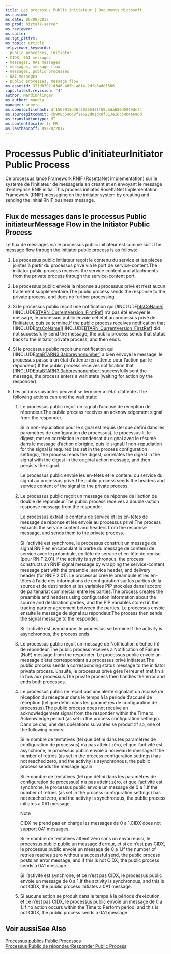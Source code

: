 ```yaml
---
title: Les processus Public initiateur | Documents Microsoft
ms.custom: 
ms.date: 06/08/2017
ms.prod: biztalk-server
ms.reviewer: 
ms.suite: 
ms.tgt_pltfrm: 
ms.topic: article
helpviewer_keywords:
- public processes, initiator
- CIDX, 0A1 messages
- messages, 0A1 messages
- messages, message flow
- messages, public processes
- 0A1 messages
- public processes, message flow
ms.assetid: 371d0792-d346-405b-a8f4-2dfa64dd1566
caps.latest.revision: "4"
author: MandiOhlinger
ms.author: mandia
manager: anneta
ms.openlocfilehash: df1565915d36f3036543ff69c5da680d5949dc74
ms.sourcegitcommit: cb908c540d8f1a692d01dc8f313e16cb4b4e696d
ms.translationtype: MT
ms.contentlocale: fr-FR
ms.lasthandoff: 09/20/2017
---
```

# <a name="initiator-public-process"></a><span data-ttu-id="e7531-102">Processus Public d’initiateur</span><span class="sxs-lookup"><span data-stu-id="e7531-102">Initiator Public Process</span></span>
<span data-ttu-id="e7531-103">Ce processus lance Framework RNIF (RosettaNet Implementation) sur le système de l’initiateur de messagerie en créant et en envoyant le message d’entreprise RNIF initial.</span><span class="sxs-lookup"><span data-stu-id="e7531-103">This process initiates RosettaNet Implementation Framework (RNIF) messaging on the initiator system by creating and sending the initial RNIF business message.</span></span>  
  
## <a name="message-flow-in-the-initiator-public-process"></a><span data-ttu-id="e7531-104">Flux de messages dans le processus Public initiateur</span><span class="sxs-lookup"><span data-stu-id="e7531-104">Message Flow in the Initiator Public Process</span></span>  
 <span data-ttu-id="e7531-105">Le flux de messages via le processus public initiateur est comme suit :</span><span class="sxs-lookup"><span data-stu-id="e7531-105">The message flow through the initiator public process is as follows:</span></span>  
  
1.  <span data-ttu-id="e7531-106">Le processus public initiateur reçoit le contenu du service et les pièces jointes à partir du processus privé via le port de service-content.</span><span class="sxs-lookup"><span data-stu-id="e7531-106">The initiator public process receives the service content and attachments from the private process through the service-content port.</span></span>  
  
2.  <span data-ttu-id="e7531-107">Le processus public envoie la réponse au processus privé et n’est aucun traitement supplémentaire.</span><span class="sxs-lookup"><span data-stu-id="e7531-107">The public process sends the response to the private process, and does no further processing.</span></span>  
  
3.  <span data-ttu-id="e7531-108">Si le processus public reçoit une notification qui [!INCLUDE[btsCoName](../../includes/btsconame-md.md)] [!INCLUDE[BTARN_CurrentVersion_FirstRef](../../includes/btarn-currentversion-firstref-md.md)] n’a pas été envoyer le message, le processus public envoie cet état au processus privé de l’initiateur, puis se termine.</span><span class="sxs-lookup"><span data-stu-id="e7531-108">If the public process receives notification that [!INCLUDE[btsCoName](../../includes/btsconame-md.md)][!INCLUDE[BTARN_CurrentVersion_FirstRef](../../includes/btarn-currentversion-firstref-md.md)] did not successfully send the message, the public process sends that status back to the initiator private process, and then ends.</span></span>  
  
4.  <span data-ttu-id="e7531-109">Si le processus public reçoit une notification qui [!INCLUDE[btaBTARN3.3abbrevnonumber](../../includes/btabtarn3-3abbrevnonumber-md.md)] a bien envoyé le message, le processus passe à un état d’attente (en attente pour l’action par le répondeur).</span><span class="sxs-lookup"><span data-stu-id="e7531-109">If the public process receives notification that [!INCLUDE[btaBTARN3.3abbrevnonumber](../../includes/btabtarn3-3abbrevnonumber-md.md)] successfully sent the message, the process enters a wait state (waiting for action by the responder).</span></span>  
  
5.  <span data-ttu-id="e7531-110">Les actions suivantes peuvent se terminer à l’état d’attente :</span><span class="sxs-lookup"><span data-stu-id="e7531-110">The following actions can end the wait state:</span></span>  
  
    1.  <span data-ttu-id="e7531-111">Le processus public reçoit un signal d’accusé de réception de répondeur.</span><span class="sxs-lookup"><span data-stu-id="e7531-111">The public process receives an acknowledgement signal from the responder.</span></span>  
  
         <span data-ttu-id="e7531-112">Si la non-répudiation pour le signal est requis (tel que défini dans les paramètres de configuration de processus), le processus lit le digest, met en corrélation le condensat du signal avec le résumé dans le message d’action d’origine, puis le signal.</span><span class="sxs-lookup"><span data-stu-id="e7531-112">If non-repudiation for the signal is required (as set in the process configuration settings), the process reads the digest, correlates the digest in the signal with the digest in the original action message, and then persists the signal.</span></span>  
  
         <span data-ttu-id="e7531-113">Le processus public envoie les en-têtes et le contenu du service du signal au processus privé.</span><span class="sxs-lookup"><span data-stu-id="e7531-113">The public process sends the headers and service content of the signal to the private process.</span></span>  
  
    2.  <span data-ttu-id="e7531-114">Le processus public reçoit un message de réponse de l’action de double de répondeur.</span><span class="sxs-lookup"><span data-stu-id="e7531-114">The public process receives a double-action response message from the responder.</span></span>  
  
         <span data-ttu-id="e7531-115">Le processus extrait le contenu de service et les en-têtes de message de réponse et les envoie au processus privé.</span><span class="sxs-lookup"><span data-stu-id="e7531-115">The process extracts the service content and headers from the response message, and sends them to the private process.</span></span>  
  
         <span data-ttu-id="e7531-116">Si l’activité est synchrone, le processus construit un message de signal RNIF en encapsulant la partie du message de contenu de service avec le préambule, en-tête de service et en-tête de remise (pour RNIF 2.01).</span><span class="sxs-lookup"><span data-stu-id="e7531-116">If the activity is synchronous, the process constructs an RNIF signal message by wrapping the service-content message part with the preamble, service header, and delivery header (for RNIF 2.01).</span></span> <span data-ttu-id="e7531-117">Le processus crée le préambule et les en-têtes à l’aide des informations de configuration sur les parties de la source et de destination et les variables PIP stockées dans l’accord de partenariat commercial entre les parties.</span><span class="sxs-lookup"><span data-stu-id="e7531-117">The process creates the preamble and headers using configuration information about the source and destination parties, and the PIP variables stored in the trading partner agreement between the parties.</span></span> <span data-ttu-id="e7531-118">Le processus envoie ensuite le message de signal au répondeur.</span><span class="sxs-lookup"><span data-stu-id="e7531-118">The process then sends the signal message to the responder.</span></span>  
  
         <span data-ttu-id="e7531-119">Si l’activité est asynchrone, le processus se termine.</span><span class="sxs-lookup"><span data-stu-id="e7531-119">If the activity is asynchronous, the process ends.</span></span>  
  
    3.  <span data-ttu-id="e7531-120">Le processus public reçoit un message de Notification d’échec (n) de répondeur.</span><span class="sxs-lookup"><span data-stu-id="e7531-120">The public process receives a Notification of Failure (NoF) message from the responder.</span></span> <span data-ttu-id="e7531-121">Le processus public envoie un message d’état correspondant au processus privé initiateur.</span><span class="sxs-lookup"><span data-stu-id="e7531-121">The public process sends a corresponding status message to the initiator private process.</span></span> <span data-ttu-id="e7531-122">Ensuite, le processus privé gère l’erreur et met fin à la fois aux processus.</span><span class="sxs-lookup"><span data-stu-id="e7531-122">The private process then handles the error and ends both processes.</span></span>  
  
    4.  <span data-ttu-id="e7531-123">Le processus public ne reçoit pas une alerte signalant un accusé de réception du récepteur dans le temps à la période d’accusé de réception (tel que défini dans les paramètres de configuration de processus).</span><span class="sxs-lookup"><span data-stu-id="e7531-123">The public process does not receive an acknowledgement signal from the responder within the Time to Acknowledge period (as set in the process configuration settings).</span></span> <span data-ttu-id="e7531-124">Dans ce cas, une des opérations suivantes se produit :</span><span class="sxs-lookup"><span data-stu-id="e7531-124">If so, one of the following occurs:</span></span>  
  
         <span data-ttu-id="e7531-125">Si le nombre de tentatives (tel que défini dans les paramètres de configuration de processus) n’a pas atteint zéro, et que l’activité est asynchrone, le processus public envoie à nouveau le message.</span><span class="sxs-lookup"><span data-stu-id="e7531-125">If the number of retries (as set in the process configuration settings) has not reached zero, and the activity is asynchronous, the public process sends the message again.</span></span>  
  
         <span data-ttu-id="e7531-126">Si le nombre de tentatives (tel que défini dans les paramètres de configuration de processus) n’a pas atteint zéro, et que l’activité est synchrone, le processus public envoie un message de 0 a 1.</span><span class="sxs-lookup"><span data-stu-id="e7531-126">If the number of retries (as set in the process configuration settings) has not reached zero, and the activity is synchronous, the public process initiates a 0A1 message.</span></span>  
  
        > [!NOTE]
        >  <span data-ttu-id="e7531-127">CIDX ne prend pas en charge les messages de 0 a 1.</span><span class="sxs-lookup"><span data-stu-id="e7531-127">CIDX does not support 0A1 messages.</span></span>  
  
         <span data-ttu-id="e7531-128">Si le nombre de tentatives atteint zéro sans un envoi réussi, le processus public publie un message d’erreur, et si ce n’est pas CIDX, le processus public envoie un message de 0 a 1.</span><span class="sxs-lookup"><span data-stu-id="e7531-128">If the number of retries reaches zero without a successful send, the public process posts an error message, and if this is not CIDX, the public process sends a 0A1 message.</span></span>  
  
         <span data-ttu-id="e7531-129">Si l’activité est synchrone, et ce n’est pas CIDX, le processus public envoie un message de 0 a 1.</span><span class="sxs-lookup"><span data-stu-id="e7531-129">If the activity is synchronous, and this is not CIDX, the public process initiates a 0A1 message.</span></span>  
  
    5.  <span data-ttu-id="e7531-130">Si aucune action se produit dans le temps à la période d’exécution, et ce n’est pas CIDX, le processus public envoie un message de 0 a 1.</span><span class="sxs-lookup"><span data-stu-id="e7531-130">If no action occurs within the Time to Perform period, and this is not CIDX, the public process sends a 0A1 message.</span></span>  
  
## <a name="see-also"></a><span data-ttu-id="e7531-131">Voir aussi</span><span class="sxs-lookup"><span data-stu-id="e7531-131">See Also</span></span>  
 <span data-ttu-id="e7531-132">[Processus publics](../../adapters-and-accelerators/accelerator-rosettanet/public-processes.md) </span><span class="sxs-lookup"><span data-stu-id="e7531-132">[Public Processes](../../adapters-and-accelerators/accelerator-rosettanet/public-processes.md) </span></span>  
 [<span data-ttu-id="e7531-133">Processus Public de répondeur</span><span class="sxs-lookup"><span data-stu-id="e7531-133">Responder Public Process</span></span>](../../adapters-and-accelerators/accelerator-rosettanet/responder-public-process.md)
